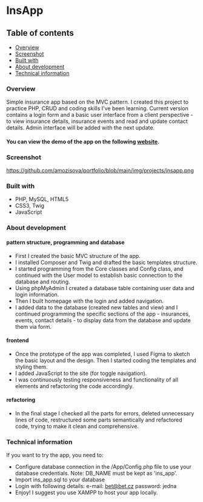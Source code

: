 # InsApp
## Table of contents
  - [Overview](#overview)
  - [Screenshot](#screenshot)
  - [Built with](#built-with)
  - [About development](#about-development)
  - [Technical information](#technical-information)

  
### Overview
Simple insurance app based on the MVC pattern. I created this project to practice PHP, CRUD and coding skills I've been learning.
Current version contains a login form and a basic user interface from a client perspective - to view insurance details, insurance events and read and update contact details. 
Admin interface will be added with the next update.

#### You can view the demo of the app on the following [website](https://insapp.mozisa.eu/).


### Screenshot
https://github.com/amozisova/portfolio/blob/main/img/projects/insapp.png


### Built with
- PHP, MySQL, HTML5
- CSS3, Twig
- JavaScript


### About development
#### pattern structure, programming and database
- First I created the basic MVC structure of the app.
- I installed Composer and Twig and drafted the basic templates structure.
- I started programming from the Core classes and Config class, and continued with the User model to establish basic connection to the database and routing.
- Using phpMyAdmin I created a database table containing user data and login information.
- Then I built homepage with the login and added navigation.
- I added data to the database (created new tables and view) and I continued programming the specific sections of the app - insurances, events, contact details - to display data from the database and update them via form.

#### frontend
- Once the prototype of the app was completed, I used Figma to sketch the basic layout and the design. Then I started coding the templates and styling them. 
- I added JavaScript to the site (for toggle navigation).
- I was continuously testing responsiveness and functionality of all elements and refactoring the code accordingly.

#### refactoring
- In the final stage I checked all the parts for errors, deleted unnecessary lines of code, restructured some parts semantically and refactored code, trying to make it clean and comprehensive.


### Technical information
If you want to try the app, you need to:

- Configure database connection in the /App/Config.php file to use your database credentials.
  Note: DB_NAME must be kept as 'ins_app'.
- Import ins_app.sql to your database
- Login with following details: 
			e-mail: bet@bet.cz
			password: jedna
- Enjoy! I suggest you use XAMPP to host your app locally.

